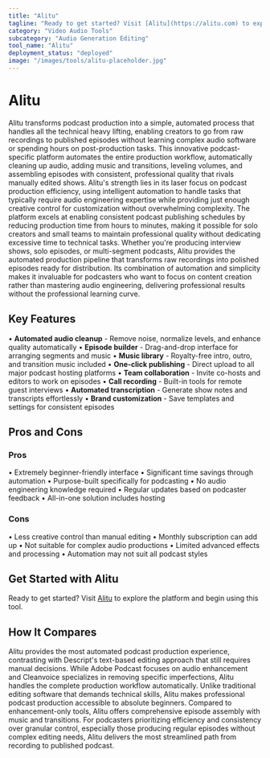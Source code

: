 ```yaml
---
title: "Alitu"
tagline: "Ready to get started? Visit [Alitu](https://alitu.com) to explore the platform and begin using this tool...."
category: "Video Audio Tools"
subcategory: "Audio Generation Editing"
tool_name: "Alitu"
deployment_status: "deployed"
image: "/images/tools/alitu-placeholder.jpg"
---
```


# Alitu

Alitu transforms podcast production into a simple, automated process that handles all the technical heavy lifting, enabling creators to go from raw recordings to published episodes without learning complex audio software or spending hours on post-production tasks. This innovative podcast-specific platform automates the entire production workflow, automatically cleaning up audio, adding music and transitions, leveling volumes, and assembling episodes with consistent, professional quality that rivals manually edited shows. Alitu's strength lies in its laser focus on podcast production efficiency, using intelligent automation to handle tasks that typically require audio engineering expertise while providing just enough creative control for customization without overwhelming complexity. The platform excels at enabling consistent podcast publishing schedules by reducing production time from hours to minutes, making it possible for solo creators and small teams to maintain professional quality without dedicating excessive time to technical tasks. Whether you're producing interview shows, solo episodes, or multi-segment podcasts, Alitu provides the automated production pipeline that transforms raw recordings into polished episodes ready for distribution. Its combination of automation and simplicity makes it invaluable for podcasters who want to focus on content creation rather than mastering audio engineering, delivering professional results without the professional learning curve.

## Key Features

• **Automated audio cleanup** - Remove noise, normalize levels, and enhance quality automatically
• **Episode builder** - Drag-and-drop interface for arranging segments and music
• **Music library** - Royalty-free intro, outro, and transition music included
• **One-click publishing** - Direct upload to all major podcast hosting platforms
• **Team collaboration** - Invite co-hosts and editors to work on episodes
• **Call recording** - Built-in tools for remote guest interviews
• **Automated transcription** - Generate show notes and transcripts effortlessly
• **Brand customization** - Save templates and settings for consistent episodes

## Pros and Cons

### Pros
• Extremely beginner-friendly interface
• Significant time savings through automation
• Purpose-built specifically for podcasting
• No audio engineering knowledge required
• Regular updates based on podcaster feedback
• All-in-one solution includes hosting

### Cons
• Less creative control than manual editing
• Monthly subscription can add up
• Not suitable for complex audio productions
• Limited advanced effects and processing
• Automation may not suit all podcast styles

## Get Started with Alitu

Ready to get started? Visit [Alitu](https://alitu.com) to explore the platform and begin using this tool.

## How It Compares

Alitu provides the most automated podcast production experience, contrasting with Descript's text-based editing approach that still requires manual decisions. While Adobe Podcast focuses on audio enhancement and Cleanvoice specializes in removing specific imperfections, Alitu handles the complete production workflow automatically. Unlike traditional editing software that demands technical skills, Alitu makes professional podcast production accessible to absolute beginners. Compared to enhancement-only tools, Alitu offers comprehensive episode assembly with music and transitions. For podcasters prioritizing efficiency and consistency over granular control, especially those producing regular episodes without complex editing needs, Alitu delivers the most streamlined path from recording to published podcast.